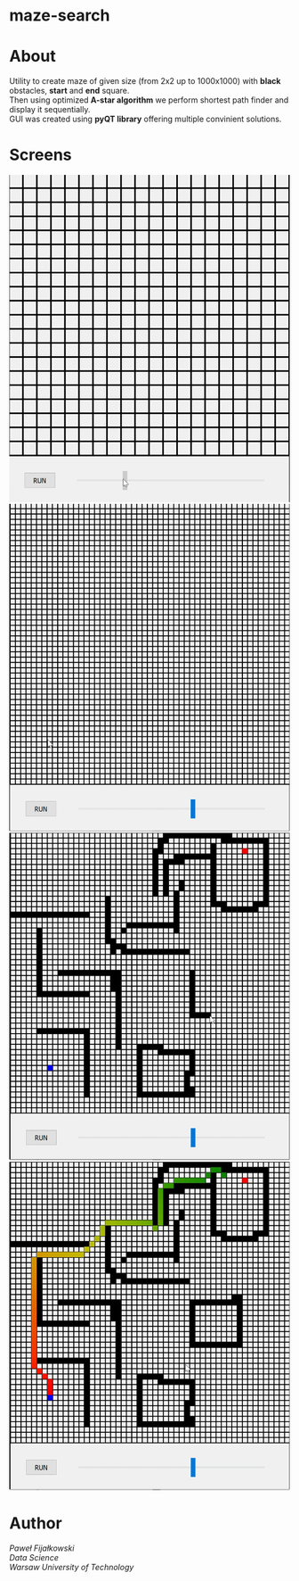 # maze-search
# About
Utility to create maze of given size (from 2x2 up to 1000x1000) with **black** obstacles, **start** and **end** square.  
Then using optimized **A-star algorithm** we perform shortest path finder and display it sequentially.  
GUI was created using **pyQT library** offering multiple convinient solutions.  
# Screens
![slider](slider1.png)  
![slider1](slider2.png)  
![obstacles](obstacles.png)    
![solved](solved.png)  
# Author
_Paweł Fijałkowski_  
_Data Science_  
_Warsaw University of Technology_
